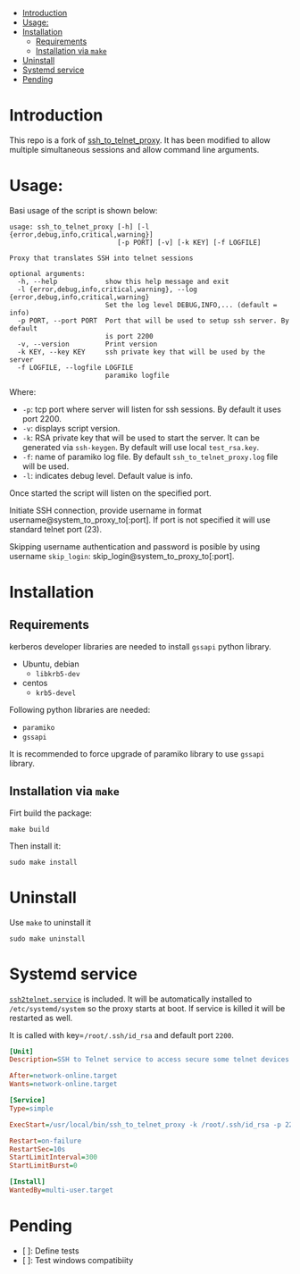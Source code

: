 - [Introduction](#introduction)
- [Usage:](#usage)
- [Installation](#installation)
  - [Requirements](#requirements)
  - [Installation via `make`](#installation-via-make)
- [Uninstall](#uninstall)
- [Systemd service](#systemd-service)
- [Pending](#pending)

# Introduction

This repo is a fork of [ssh_to_telnet_proxy](https://github.com/eoprede/ssh_to_telnet_proxy). It has been modified to allow multiple simultaneous sessions and allow command line arguments.


# Usage:

Basi usage of the script is shown below:
```
usage: ssh_to_telnet_proxy [-h] [-l {error,debug,info,critical,warning}]
                           [-p PORT] [-v] [-k KEY] [-f LOGFILE]

Proxy that translates SSH into telnet sessions

optional arguments:
  -h, --help            show this help message and exit
  -l {error,debug,info,critical,warning}, --log {error,debug,info,critical,warning}
                        Set the log level DEBUG,INFO,... (default = info)
  -p PORT, --port PORT  Port that will be used to setup ssh server. By default
                        is port 2200
  -v, --version         Print version
  -k KEY, --key KEY     ssh private key that will be used by the server
  -f LOGFILE, --logfile LOGFILE
                        paramiko logfile
```

Where:
- `-p`: tcp port where server will listen for ssh sessions. By default it uses port 2200.
- `-v`: displays script version.
- `-k`: RSA private key that will be used to start the server. It can be generated via `ssh-keygen`. By default will use local `test_rsa.key`.
- `-f`: name of paramiko log file. By default `ssh_to_telnet_proxy.log` file will be used.
- `-l`: indicates debug level. Default value is info.


Once started the script will listen on the specified port.

Initiate SSH connection, provide username in format username@system_to_proxy_to[:port]. If port is not specified it will use standard telnet port (23).

Skipping username authentication and password is posible by using username `skip_login`: skip_login@system_to_proxy_to[:port].

# Installation

## Requirements

kerberos developer libraries are needed to install `gssapi` python library.

- Ubuntu, debian
  - `libkrb5-dev`
- centos
  - `krb5-devel`

Following python libraries are needed:
- `paramiko`
- `gssapi`

It is recommended to force upgrade of paramiko library to use `gssapi` library.

## Installation via `make`

Firt build the package:

```
make build
```

Then install it:
```
sudo make install
```


# Uninstall

Use `make` to uninstall it

```
sudo make uninstall
```

# Systemd service

[`ssh2telnet.service`](systemd/ssh2telnet.service) is included. It will be automatically installed to
`/etc/systemd/system` so the proxy starts at boot. If service is killed it will be restarted as well.

It is called with key=`/root/.ssh/id_rsa` and default port `2200`.

``` ini
[Unit]
Description=SSH to Telnet service to access secure some telnet devices.

After=network-online.target
Wants=network-online.target

[Service]
Type=simple

ExecStart=/usr/local/bin/ssh_to_telnet_proxy -k /root/.ssh/id_rsa -p 2200

Restart=on-failure
RestartSec=10s
StartLimitInterval=300
StartLimitBurst=0

[Install]
WantedBy=multi-user.target
```




# Pending

- [ ]: Define tests
- [ ]: Test windows compatibiity
